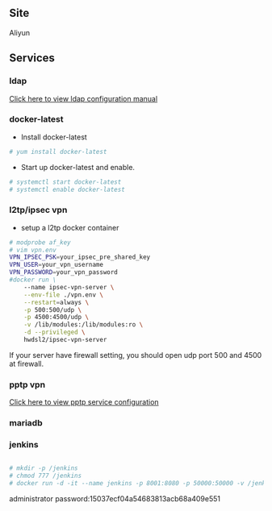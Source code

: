 ## Site
Aliyun

## Services

### ldap
<a href=https://github.com/AlvinWanCN/TechnologyCenter/tree/master/linux/docs/user_management/ldap>Click here to view ldap configuration manual</a>
### docker-latest
- Install docker-latest
```bash
# yum install docker-latest
```
- Start up docker-latest and enable.
```bash
# systemctl start docker-latest
# systemctl enable docker-latest
```
### l2tp/ipsec vpn
- setup a l2tp docker container
```bash
# modprobe af_key
# vim vpn.env
VPN_IPSEC_PSK=your_ipsec_pre_shared_key
VPN_USER=your_vpn_username
VPN_PASSWORD=your_vpn_password
#docker run \
    --name ipsec-vpn-server \
    --env-file ./vpn.env \
    --restart=always \
    -p 500:500/udp \
    -p 4500:4500/udp \
    -v /lib/modules:/lib/modules:ro \
    -d --privileged \
    hwdsl2/ipsec-vpn-server 
```
If your server have firewall setting, you should open udp port 500 and 4500 at firewall.
### pptp vpn

<a href=https://github.com/AlvinWanCN/TechnologyCenter/blob/master/linux/docs/vpn/centos7_pptp_installation.md>Click here to view pptp service configuration</a>

### mariadb


### jenkins

```bash

# mkdir -p /jenkins
# chmod 777 /jenkins
# docker run -d -it --name jenkins -p 8001:8080 -p 50000:50000 -v /jenkins/:/var/jenkins_home -v /etc/localtime:/etc/localtime jenkins
```
administrator password:15037ecf04a54683813acb68a409e551 </br>


